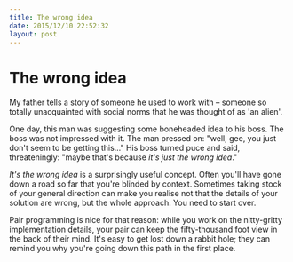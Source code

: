 ```yaml
---
title: The wrong idea
date: 2015/12/10 22:52:32
layout: post
---
```

# The wrong idea

My father tells a story of someone he used to work with – someone so totally unacquainted with social norms that he was thought of as 'an alien'.

One day, this man was suggesting some boneheaded idea to his boss. The boss was not impressed with it. The man pressed on: "well, gee, you just don't seem to be getting this..." His boss turned puce and said, threateningly: "maybe that's because _it's just the wrong idea_."

_It's the wrong idea_ is a surprisingly useful concept. Often you'll have gone down a road so far that you're blinded by context. Sometimes taking stock of your general direction can make you realise not that the details of your solution are wrong, but the whole approach. You need to start over.

Pair programming is nice for that reason: while you work on the nitty-gritty implementation details, your pair can keep the fifty-thousand foot view in the back of their mind. It's easy to get lost down a rabbit hole; they can remind you why you're going down this path in the first place.
